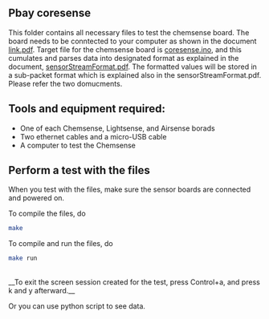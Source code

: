 ## Pbay coresense
This folder contains all necessary files to test the chemsense board. The board needs to be conntected to your computer as shown in the document [link.pdf](../../../docs/sensorStreamFormat/link.pdf). Target file for the chemsense board is [coresense.ino](./coresense.ino), and this cumulates and parses data into designated format as explained in the document, [sensorStreamFormat.pdf](../../../docs/sensorStreamFormat/sensorStreamFormat.pdf). The formatted values will be stored in a sub-packet format which is explained also in the sensorStreamFormat.pdf. Please refer the two domucments.

## Tools and equipment required:
* One of each Chemsense, Lightsense, and Airsense borads
* Two ethernet cables and a micro-USB cable
* A computer to test the Chemsense

## Perform a test with the files
When you test with the files, make sure the sensor boards are connected and powered on.

To compile the files, do
```bash
make
```

To compile and run the files, do
```bash
make run
```
</br>
__To exit the screen session created for the test, press Control+a, and press k and y afterward.__

Or you can use python script to see data.
